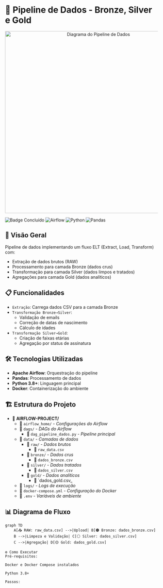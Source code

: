 # 🚀 Pipeline de Dados - Bronze, Silver e Gold

<p align="center">
  <img src="assets/pipeline_diagram.png" alt="Diagrama do Pipeline de Dados" width="600">
</p>

![Badge Concluído](https://img.shields.io/badge/STATUS-CONCLU%C3%8DDO-success?style=for-the-badge&color=4CAF50)
![Airflow](https://img.shields.io/badge/Apache%20Airflow-017CEE?style=for-the-badge&logo=Apache%20Airflow&logoColor=white)
![Python](https://img.shields.io/badge/Python-3776AB?style=for-the-badge&logo=python&logoColor=white)
![Pandas](https://img.shields.io/badge/Pandas-2C2D72?style=for-the-badge&logo=pandas&logoColor=white)

## 📌 Visão Geral

Pipeline de dados implementando um fluxo ELT (Extract, Load, Transform) com:
- Extração de dados brutos (RAW)
- Processamento para camada Bronze (dados crus)
- Transformação para camada Silver (dados limpos e tratados)
- Agregações para camada Gold (dados analíticos)

## 📋 Funcionalidades

- `Extração`: Carrega dados CSV para a camada Bronze
- `Transformação Bronze→Silver`:
  - Validação de emails
  - Correção de datas de nascimento
  - Cálculo de idades
- `Transformação Silver→Gold`:
  - Criação de faixas etárias
  - Agregação por status de assinatura

## 🛠 Tecnologias Utilizadas

- **Apache Airflow**: Orquestração do pipeline
- **Pandas**: Processamento de dados
- **Python 3.8+**: Linguagem principal
- **Docker**: Containerização do ambiente

## 🏗 Estrutura do Projeto

- 📁 **AIRFLOW-PROJECT/**
  - 📁 `airflow_home/` - _Configurações do Airflow_
  - 📁 `dags/` - _DAGs do Airflow_
    - 📄 `dag_pipeline_dados.py` - _Pipeline principal_
  - 📁 `data/` - _Camadas de dados_
    - 📁 `raw/` - _Dados brutos_
      - 📄 `raw_data.csv`
    - 📁 `bronze/` - _Dados crus_
      - 📄 `dados_bronze.csv`
    - 📁 `silver/` - _Dados tratados_
      - 📄 `dados_silver.csv`
    - 📁 `gold/` - _Dados analíticos_
      - 📄 `dados_gold.csv_
  - 📁 `logs/` - _Logs de execução_
  - 📄 `docker-compose.yml` - _Configuração do Docker_
  - 📄 `.env` - _Variáveis de ambiente_

## 📊 Diagrama de Fluxo

```mermaid
graph TD
    A[📥 RAW: raw_data.csv] -->|Upload| B[🟤 Bronze: dados_bronze.csv]
    B -->|Limpeza e Validação| C[⚪ Silver: dados_silver.csv]
    C -->|Agregação| D[🟡 Gold: dados_gold.csv]

⚙️ Como Executar
Pré-requisitos:

Docker e Docker Compose instalados

Python 3.8+

Passos:
